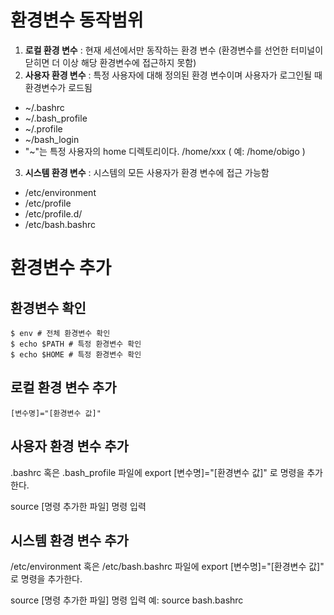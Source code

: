 # 환경변수 동작범위

1. **로컬 환경 변수** : 현재 세션에서만 동작하는 환경 변수 (환경변수를 선언한 터미널이 닫히면 더 이상 해당 환경변수에 접근하지 못함)
2. **사용자 환경 변수** : 특정 사용자에 대해 정의된 환경 변수이며 사용자가 로그인될 때 환경변수가 로드됨
- ~/.bashrc
- ~/.bash_profile
- ~/.profile
- ~/bash_login
- "~"는 특정 사용자의 home 디렉토리이다. /home/xxx ( 예: /home/obigo )

3. **시스템 환경 변수** : 시스템의 모든 사용자가 환경 변수에 접근 가능함
- /etc/environment
- /etc/profile
- /etc/profile.d/
- /etc/bash.bashrc

# 환경변수 추가
## 환경변수 확인
```
$ env # 전체 환경변수 확인
$ echo $PATH # 특정 환경변수 확인
$ echo $HOME # 특정 환경변수 확인
```

## 로컬 환경 변수 추가
```
[변수명]="[환경변수 값]"
```

## 사용자 환경 변수 추가
.bashrc 혹은 .bash_profile 파일에 export [변수명]="[환경변수 값]" 로 명령을 추가한다.

source [명령 추가한 파일] 명령 입력

## 시스템 환경 변수 추가
/etc/environment 혹은 /etc/bash.bashrc 파일에 export [변수명]="[환경변수 값]" 로 명령을 추가한다.

source [명령 추가한 파일] 명령 입력 예: source bash.bashrc
